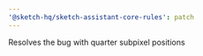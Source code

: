 ```yaml
---
'@sketch-hq/sketch-assistant-core-rules': patch
---
```


Resolves the bug with quarter subpixel positions
